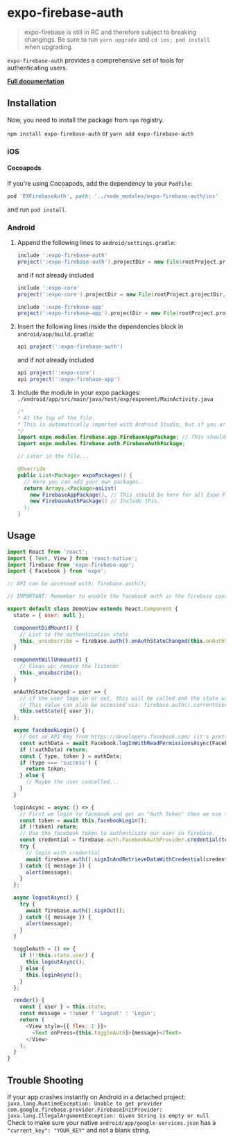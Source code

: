 # expo-firebase-auth

> expo-firebase is still in RC and therefore subject to breaking changings. Be sure to run `yarn upgrade` and `cd ios; pod install` when upgrading.

`expo-firebase-auth` provides a comprehensive set of tools for authenticating users.

[**Full documentation**](https://rnfirebase.io/docs/master/auth/reference/auth)

## Installation

Now, you need to install the package from `npm` registry.

`npm install expo-firebase-auth` or `yarn add expo-firebase-auth`

### iOS

#### Cocoapods

If you're using Cocoapods, add the dependency to your `Podfile`:

```ruby
pod 'EXFirebaseAuth', path: '../node_modules/expo-firebase-auth/ios'
```

and run `pod install`.

### Android

1.  Append the following lines to `android/settings.gradle`:

    ```gradle
    include ':expo-firebase-auth'
    project(':expo-firebase-auth').projectDir = new File(rootProject.projectDir, '../node_modules/expo-firebase-auth/android')
    ```

    and if not already included

    ```gradle
    include ':expo-core'
    project(':expo-core').projectDir = new File(rootProject.projectDir, '../node_modules/expo-core/android')

    include ':expo-firebase-app'
    project(':expo-firebase-app').projectDir = new File(rootProject.projectDir, '../node_modules/expo-firebase-app/android')
    ```

2.  Insert the following lines inside the dependencies block in `android/app/build.gradle`:
    ```gradle
    api project(':expo-firebase-auth')
    ```
    and if not already included
    ```gradle
    api project(':expo-core')
    api project(':expo-firebase-app')
    ```
3.  Include the module in your expo packages: `./android/app/src/main/java/host/exp/exponent/MainActivity.java`

    ```java
    /*
    * At the top of the file.
    * This is automatically imported with Android Studio, but if you are in any other editor you will need to manually import the module.
    */
    import expo.modules.firebase.app.FirebaseAppPackage; // This should be here for all Expo Firebase features.
    import expo.modules.firebase.auth.FirebaseAuthPackage;

    // Later in the file...

    @Override
    public List<Package> expoPackages() {
      // Here you can add your own packages.
      return Arrays.<Package>asList(
        new FirebaseAppPackage(), // This should be here for all Expo Firebase features.
        new FirebaseAuthPackage() // Include this.
      );
    }
    ```

## Usage

```javascript
import React from 'react';
import { Text, View } from 'react-native';
import firebase from 'expo-firebase-app';
import { Facebook } from 'expo';

// API can be accessed with: firebase.auth();

// IMPORTANT: Remember to enable the facebook auth in the firebase console!

export default class DemoView extends React.Component {
  state = { user: null };

  componentDidMount() {
    // List to the authentication state
    this._unsubscribe = firebase.auth().onAuthStateChanged(this.onAuthStateChanged);
  }

  componentWillUnmount() {
    // Clean up: remove the listener
    this._unsubscribe();
  }

  onAuthStateChanged = user => {
    // if the user logs in or out, this will be called and the state will update.
    // This value can also be accessed via: firebase.auth().currentUser
    this.setState({ user });
  };

  async facebookLogin() {
    // Get an API Key from https://developers.facebook.com/ (it's pretty easy)
    const authData = await Facebook.logInWithReadPermissionsAsync(FacebookApiKey);
    if (!authData) return;
    const { type, token } = authData;
    if (type === 'success') {
      return token;
    } else {
      // Maybe the user cancelled...
    }
  }

  loginAsync = async () => {
    // First we login to facebook and get an "Auth Token" then we use that token to create an account or login. This concept can be applied to github, twitter, google, ect...
    const token = await this.facebookLogin();
    if (!token) return;
    // Use the facebook token to authenticate our user in firebase.
    const credential = firebase.auth.FacebookAuthProvider.credential(token);
    try {
      // login with credential
      await firebase.auth().signInAndRetrieveDataWithCredential(credential);
    } catch ({ message }) {
      alert(message);
    }
  };

  async logoutAsync() {
    try {
      await firebase.auth().signOut();
    } catch ({ message }) {
      alert(message);
    }
  }

  toggleAuth = () => {
    if (!!this.state.user) {
      this.logoutAsync();
    } else {
      this.loginAsync();
    }
  };

  render() {
    const { user } = this.state;
    const message = !!user ? 'Logout' : 'Login';
    return (
      <View style={{ flex: 1 }}>
        <Text onPress={this.toggleAuth}>{message}</Text>
      </View>
    );
  }
}
```

## Trouble Shooting

If your app crashes instantly on Android in a detached project:
`java.lang.RuntimeException: Unable to get provider com.google.firebase.provider.FirebaseInitProvider: java.lang.IllegalArgumentException: Given String is empty or null`
Check to make sure your native `android/app/google-services.json` has a `"current_key": "YOUR_KEY"` and not a blank string.
